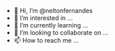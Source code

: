 - 👋 Hi, I’m @neltonfernandes
- 👀 I’m interested in ...
- 🌱 I’m currently learning ...
- 💞️ I’m looking to collaborate on ...
- 📫 How to reach me ...

<!---
neltonfernandesNEC/neltonfernandesNEC is a ✨ special ✨ repository because its `README.md` (this file) appears on your GitHub profile.
You can click the Preview link to take a look at your changes.
--->
